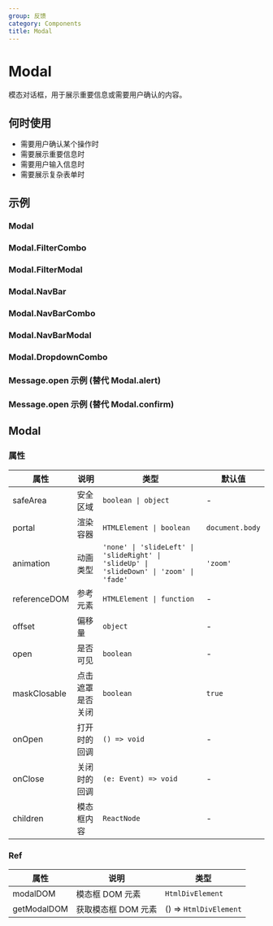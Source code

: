 ```yaml
---
group: 反馈
category: Components
title: Modal
---
```


# Modal

模态对话框，用于展示重要信息或需要用户确认的内容。

## 何时使用

- 需要用户确认某个操作时
- 需要展示重要信息时
- 需要用户输入信息时
- 需要展示复杂表单时

## 示例

### Modal

<code src="./demos/Modal/demo1.jsx"></code>

### Modal.FilterCombo

<code src="./demos/FilterCombo/index.jsx"></code>

### Modal.FilterModal

<code src="./demos/FilterModal/index.jsx"></code>

### Modal.NavBar

<code src="./demos/NavBar/index.jsx"></code>

### Modal.NavBarCombo

<code src="./demos/NavBarCombo/index.jsx"></code>

### Modal.NavBarModal

<code src="./demos/NavBarModal/index.jsx"></code>

### Modal.DropdownCombo

<code src="./demos/DropdownCombo/index.jsx"></code>

### Message.open 示例 (替代 Modal.alert)

<code src="./demos/alert/index.jsx"></code>

### Message.open 示例 (替代 Modal.confirm)

<code src="./demos/confirm/index.jsx"></code>

## Modal

### 属性

| 属性            | 说明             | 类型                                                                                    | 默认值          |
| --------------- | ---------------- | --------------------------------------------------------------------------------------- | --------------- |
| safeArea        | 安全区域         | `boolean \| object`                                                                     | -               |
| portal          | 渲染容器         | `HTMLElement \| boolean`                                                                | `document.body` |
| animation       | 动画类型         | `'none' \| 'slideLeft' \| 'slideRight' \| 'slideUp' \| 'slideDown' \| 'zoom' \| 'fade'` | `'zoom'`        |
| referenceDOM    | 参考元素         | `HTMLElement \| function`                                                               | -               |
| offset          | 偏移量           | `object`                                                                                | -               |
| open            | 是否可见         | `boolean`                                                                               | -               |
| maskClosable    | 点击遮罩是否关闭 | `boolean`                                                                               | `true`          |
| onOpen          | 打开时的回调     | `() => void`                                                                            | -               |
| onClose         | 关闭时的回调     | `(e: Event) => void`                                                                    | -               |
| children        | 模态框内容       | `ReactNode`                                                                             | -               |

### Ref

| 属性        | 说明                | 类型                   |
| ----------- | ------------------- | ---------------------- |
| modalDOM    | 模态框 DOM 元素     | `HtmlDivElement`       |
| getModalDOM | 获取模态框 DOM 元素 | () => `HtmlDivElement` |
